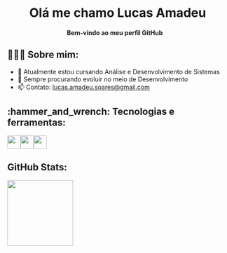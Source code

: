 <h1 align="center">Olá me chamo Lucas Amadeu
<h4 align="center"> Bem-vindo ao meu perfil GitHub <img src="https://user-images.githubusercontent.com/42378118/110234147-e3259600-7f4e-11eb-95be-0c4047144dea.gif" width="10"><br>

<h2 align="left">👨🏻‍💻 Sobre mim:</h2>
  
  - 🌱 Atualmente estou cursando Análise e Desenvolvimento de Sistemas
  - 🚀 Sempre procurando evoluir no meio de Desenvolvimento
  - 📫 Contato: lucas.amadeu.soares@gmail.com

  
<h2 align="left">:hammer_and_wrench: Tecnologias e ferramentas:</h2>
  
<img src="https://cdn.jsdelivr.net/gh/devicons/devicon/icons/html5/html5-original.svg" width="30" height="30"/><img src="https://cdn.jsdelivr.net/gh/devicons/devicon/icons/css3/css3-original.svg"  width="30" height="30"/><img src="https://cdn.jsdelivr.net/gh/devicons/devicon/icons/javascript/javascript-plain.svg"  width="30" height="30"/>

<h2 align="left">GitHub Stats:</h2>  
<div>
<a href="https://github.com/lucasamadeuu">
<img height="150em" src="https://github-readme-stats.vercel.app/api/top-langs/?username=lucasamadeuu&layout=compact&langs_count=7&theme=dracula"/>
</div>
<!--
**lucasamadeuu/lucasamadeuu** is a ✨ _special_ ✨ repository because its `README.md` (this file) appears on your GitHub profile.

Here are some ideas to get you started:

- 🔭 I’m currently working on ...
- 🌱 I’m currently learning ...
- 👯 I’m looking to collaborate on ...
- 🤔 I’m looking for help with ...
- 💬 Ask me about ...
- 📫 How to reach me: ...
- 😄 Pronouns: ...
- ⚡ Fun fact: ...
-->
